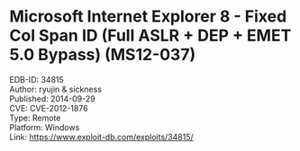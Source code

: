 Microsoft Internet Explorer 8 - Fixed Col Span ID (Full ASLR + DEP + EMET 5.0 Bypass) (MS12-037)
================================================================================================

EDB-ID: 34815</br>
Author: ryujin & sickness</br>
Published: 2014-09-29</br>
CVE: CVE-2012-1876</br>
Type: Remote</br>
Platform: Windows</br>
Link: <https://www.exploit-db.com/exploits/34815/></br>
